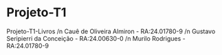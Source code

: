 # Projeto-T1
Projeto-T1-Livros
/n
Cauê de Oliveira Almiron - RA:24.01780-9
/n
Gustavo Seripierri da Conceição - RA:24.00630-0
/n
Murilo Rodrigues - RA:24.01780-9
